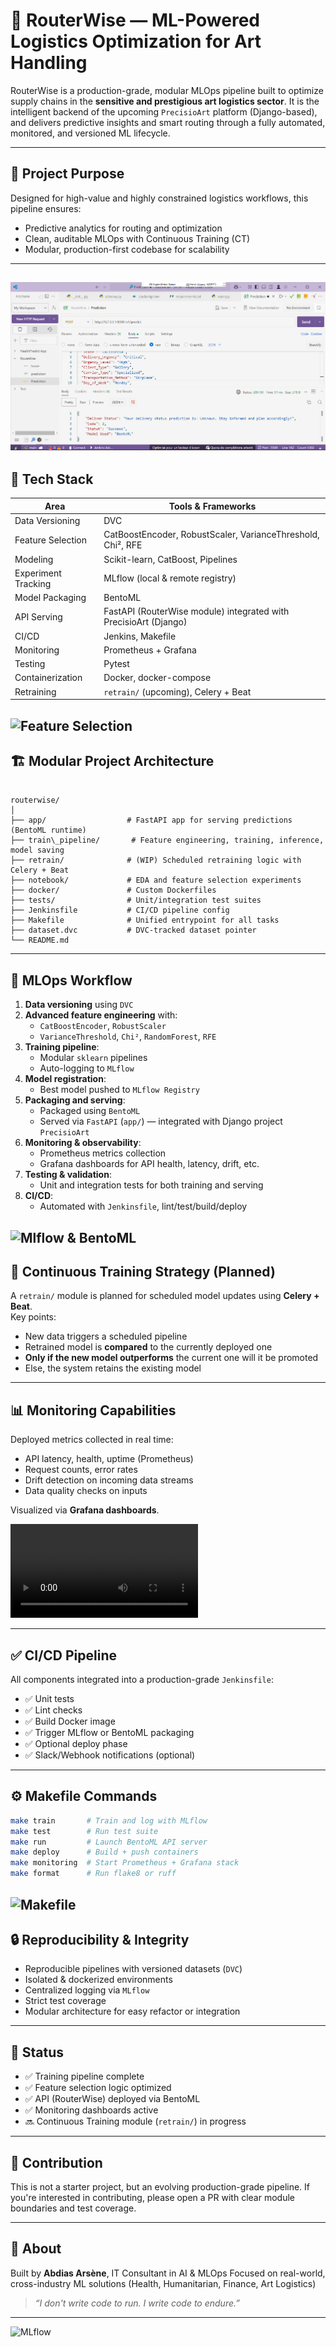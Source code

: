 # 🎯 RouterWise — ML-Powered Logistics Optimization for Art Handling

RouterWise is a production-grade, modular MLOps pipeline built to optimize supply chains in the **sensitive and prestigious art logistics sector**. It is the intelligent backend of the upcoming `PrecisioArt` platform (Django-based), and delivers predictive insights and smart routing through a fully automated, monitored, and versioned ML lifecycle.

---

## 🧠 Project Purpose

Designed for high-value and highly constrained logistics workflows, this pipeline ensures:
- Predictive analytics for routing and optimization
- Clean, auditable MLOps with Continuous Training (CT)
- Modular, production-first codebase for scalability

---
![API Predictiver](./statics/postman.png)
---

## 🧰 Tech Stack

| Area                  | Tools & Frameworks                                               |
|-----------------------|------------------------------------------------------------------|
| Data Versioning       | DVC                                                              |
| Feature Selection     | CatBoostEncoder, RobustScaler, VarianceThreshold, Chi², RFE     |
| Modeling              | Scikit-learn, CatBoost, Pipelines                                |
| Experiment Tracking   | MLflow (local & remote registry)                                |
| Model Packaging       | BentoML                                                          |
| API Serving           | FastAPI (RouterWise module) integrated with PrecisioArt (Django)|
| CI/CD                 | Jenkins, Makefile                                                |
| Monitoring            | Prometheus + Grafana                                             |
| Testing               | Pytest                                                           |
| Containerization      | Docker, docker-compose                                           |
| Retraining            | `retrain/` (upcoming), Celery + Beat                            |

![Feature Selection](./statics/feature_seledction.png)
---
## 🏗️ Modular Project Architecture

```

routerwise/
│
├── app/                  # FastAPI app for serving predictions (BentoML runtime)
├── train\_pipeline/       # Feature engineering, training, inference, model saving
├── retrain/              # (WIP) Scheduled retraining logic with Celery + Beat
├── notebook/             # EDA and feature selection experiments
├── docker/               # Custom Dockerfiles
├── tests/                # Unit/integration test suites
├── Jenkinsfile           # CI/CD pipeline config
├── Makefile              # Unified entrypoint for all tasks
├── dataset.dvc           # DVC-tracked dataset pointer
└── README.md

````

---

## 🔁 MLOps Workflow

1. **Data versioning** using `DVC`
2. **Advanced feature engineering** with:
   - `CatBoostEncoder`, `RobustScaler`
   - `VarianceThreshold`, `Chi²`, `RandomForest`, `RFE`
3. **Training pipeline**:
   - Modular `sklearn` pipelines
   - Auto-logging to `MLflow`
4. **Model registration**:
   - Best model pushed to `MLflow Registry`
5. **Packaging and serving**:
   - Packaged using `BentoML`
   - Served via `FastAPI` (`app/`) — integrated with Django project `PrecisioArt`
6. **Monitoring & observability**:
   - Prometheus metrics collection
   - Grafana dashboards for API health, latency, drift, etc.
7. **Testing & validation**:
   - Unit and integration tests for both training and serving
8. **CI/CD**:
   - Automated with `Jenkinsfile`, lint/test/build/deploy

![Mlflow & BentoML](./statics/api.png)
---

## 🔄 Continuous Training Strategy (Planned)

A `retrain/` module is planned for scheduled model updates using **Celery + Beat**.  
Key points:
- New data triggers a scheduled pipeline
- Retrained model is **compared** to the currently deployed one
- **Only if the new model outperforms** the current one will it be promoted
- Else, the system retains the existing model

---

## 📊 Monitoring Capabilities

Deployed metrics collected in real time:
- API latency, health, uptime (Prometheus)
- Request counts, error rates
- Drift detection on incoming data streams
- Data quality checks on inputs

Visualized via **Grafana dashboards**.

![Dashboard Grafana](./statics/grafana.mp4)

---

## ✅ CI/CD Pipeline

All components integrated into a production-grade `Jenkinsfile`:
- ✅ Unit tests
- ✅ Lint checks
- ✅ Build Docker image
- ✅ Trigger MLflow or BentoML packaging
- ✅ Optional deploy phase
- ✅ Slack/Webhook notifications (optional)

---

## ⚙️ Makefile Commands

```bash
make train       # Train and log with MLflow
make test        # Run test suite
make run         # Launch BentoML API server
make deploy      # Build + push containers
make monitoring  # Start Prometheus + Grafana stack
make format      # Run flake8 or ruff
````
![Makefile](./statics/makefile.png)
---

## 🔒 Reproducibility & Integrity

* Reproducible pipelines with versioned datasets (`DVC`)
* Isolated & dockerized environments
* Centralized logging via `MLflow`
* Strict test coverage
* Modular architecture for easy refactor or integration

---

## 📍 Status

* ✅ Training pipeline complete
* ✅ Feature selection logic optimized
* ✅ API (RouterWise) deployed via BentoML
* ✅ Monitoring dashboards active
* 🔜 Continuous Training module (`retrain/`) in progress

---

## 🤝 Contribution

This is not a starter project, but an evolving production-grade pipeline.
If you're interested in contributing, please open a PR with clear module boundaries and test coverage.

---

## 🔗 About

Built by **Abdias Arsène**, IT Consultant in AI & MLOps
Focused on real-world, cross-industry ML solutions (Health, Humanitarian, Finance, Art Logistics)

> *“I don't write code to run. I write code to endure.”*

---

![MLflow](./statics/mlflow.png)
